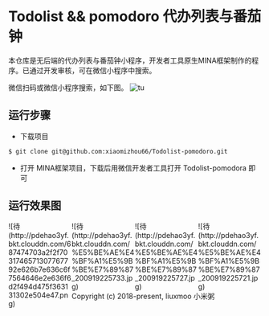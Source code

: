 # Todolist &&  pomodoro 代办列表与番茄钟

本仓库是无后端的代办列表与番茄钟小程序，开发者工具原生MINA框架制作的程序。已通过开发审核，可在微信小程序中搜索。

微信扫码或微信小程序搜索，如下图。
![tu](http://pdehao3yf.bkt.clouddn.com/%E6%89%AB%E7%A0%81_%E6%90%9C%E7%B4%A2%E8%81%94%E5%90%88%E4%BC%A0%E6%92%AD%E6%A0%B7%E5%BC%8F-%E6%A0%87%E5%87%86%E8%89%B2%E7%89%88.png)

## 运行步骤

- 下载项目

```BASH
$ git clone git@github.com:xiaomizhou66/Todolist-pomodoro.git
```

- 打开
    MINA框架项目，下载后用微信开发者工具打开 Todolist-pomodora 即可

## 运行效果图

<div style="float:left;width:25%;">
![待(http://pdehao3yf.bkt.clouddn.com/687474703a2f2f7031746571307767792e626b7e636c6f7564646e2e636f6d2f494d475f363131302e504e47.png)
</div>
 <div style="float:left;width:25%;">
![待(http://pdehao3yf.bkt.clouddn.com/%E5%BE%AE%E4%BF%A1%E5%9B%BE%E7%89%87_200919225733.jpg)
</div>
 <div style="float:left;width:25%;">
![待(http://pdehao3yf.bkt.clouddn.com/%E5%BE%AE%E4%BF%A1%E5%9B%BE%E7%89%87_200919225727.jpg)
</div>
 <div style="float:left;width:25%;">
![待(http://pdehao3yf.bkt.clouddn.com/%E5%BE%AE%E4%BF%A1%E5%9B%BE%E7%89%87_200919225721.jpg)
</div>


Copyright (c) 2018-present, liuxmoo 小米粥